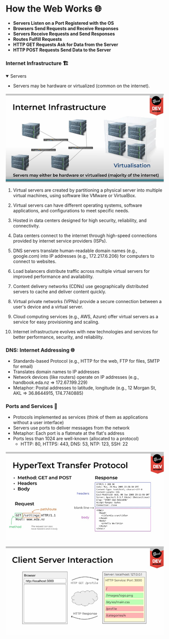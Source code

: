 # How the Web Works 🌐

- **Servers Listen on a Port Registered with the OS**
- **Browsers Send Requests and Receive Responses**
- **Servers Receive Requests and Send Responses**
- **Routes Fulfill Requests**
- **HTTP GET Requests Ask for Data from the Server**
- **HTTP POST Requests Send Data to the Server**

### Internet Infrastructure 🏗️

<details open>
  <summary>Servers</summary>

  - Servers may be hardware or virtualized (common on the internet).

  ![Screenshot: Example](./images/servers.jpg)

  1. Virtual servers are created by partitioning a physical server into multiple virtual machines, using software like VMware or VirtualBox.

  2. Virtual servers can have different operating systems, software applications, and configurations to meet specific needs.

  3. Hosted in data centers designed for high security, reliability, and connectivity.

  4. Data centers connect to the internet through high-speed connections provided by internet service providers (ISPs).

  5. DNS servers translate human-readable domain names (e.g., google.com) into IP addresses (e.g., 172.217.6.206) for computers to connect to websites.

  6. Load balancers distribute traffic across multiple virtual servers for improved performance and availability.

  7. Content delivery networks (CDNs) use geographically distributed servers to cache and deliver content quickly.

  8. Virtual private networks (VPNs) provide a secure connection between a user's device and a virtual server.

  9. Cloud computing services (e.g., AWS, Azure) offer virtual servers as a service for easy provisioning and scaling.

  10. Internet infrastructure evolves with new technologies and services for better performance, security, and reliability.

</details>

### DNS: Internet Addressing 🌐

- Standards-based Protocol (e.g., HTTP for the web, FTP for files, SMTP for email)
- Translates domain names to IP addresses
- Network devices (like routers) operate on IP addresses (e.g., handbook.eda.nz => 172.67.199.229)
- Metaphor: Postal addresses to latitude, longitude (e.g., 12 Morgan St, AKL => 36.8644915, 174.7740885)

### Ports and Services 🚢

- Protocols implemented as services (think of them as applications without a user interface)
- Servers use ports to deliver messages from the network
- Metaphor: Each port is a flatmate at the flat's address
- Ports less than 1024 are well-known (allocated to a protocol)
  - HTTP: 80, HTTPS: 443, DNS: 53, NTP: 123, SSH: 22

![Screenshot: HTTP](./images/HTTP.jpg)

![Screenshot: Client-Server Interaction](./images/client-server-interaction.jpg)
